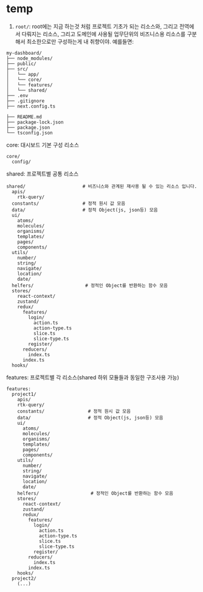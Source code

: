 # temp

1. `root/`: root에는 지금 하는것 처럼 프로젝트 기초가 되는 리소스와, 그리고 전역에서 다뤄지는 리소스, 그리고 도메인에 사용될 업무단위의 비즈니스용 리소스를 구분해서 최소한으로만 구성하는게 내 취향이야. 예를들면:

```tree
my-dashboard/
├── node_modules/
├── public/
├── src/
│   └── app/
│   └── core/
│   └── features/
│   └── shared/
├── .env
├── .gitignore
├── next.config.ts

├── README.md
├── package-lock.json
├── package.json
└── tsconfig.json
```

core: 대시보드 기본 구성 리소스

```tree
core/
  config/

```

shared: 프로젝트별 공통 리소스

```tree
shared/                     # 비즈니스와 관계된 재사용 될 수 있는 리소스 입니다.
  apis/
    rtk-query/
  constants/                # 정적 원시 값 모음
  data/                     # 정적 Object(js, json등) 모음
  ui/
    atoms/
    molecules/
    organisms/
    templates/
    pages/
    components/
  utils/
    number/
    string/
    navigate/
    location/
    date/
  helfers/                   # 정적인 Object를 반환하는 함수 모음
  stores/
    react-context/
    zustand/
    redux/
      features/
        login/
          action.ts
          action-type.ts
          slice.ts
          slice-type.ts
        register/
      reducers/
        index.ts
      index.ts
  hooks/
```

features: 프로젝트별 각 리소스(shared 하위 모듈들과 동일한 구조사용 가능)

```tree
features:
  project1/
    apis/
    rtk-query/
    constants/                # 정적 원시 값 모음
    data/                     # 정적 Object(js, json등) 모음
    ui/
      atoms/
      molecules/
      organisms/
      templates/
      pages/
      components/
    utils/
      number/
      string/
      navigate/
      location/
      date/
    helfers/                   # 정적인 Object를 반환하는 함수 모음
    stores/
      react-context/
      zustand/
      redux/
        features/
          login/
            action.ts
            action-type.ts
            slice.ts
            slice-type.ts
          register/
        reducers/
          index.ts
        index.ts
    hooks/
  project2/
    (...)
```
